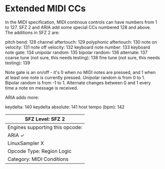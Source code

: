 ---
---
# Extended MIDI CCs

In the MIDI specification, MIDI continous controls can have numbers from 1 to 127.
SFZ 2 and ARIA add some special CCs numbered 128 and above.
The additions in SFZ 2 are:

pitch bend: 128
channel aftertouch: 129
polyphonic aftertouch: 130
note on velocity: 131
note off velocity: 132
keyboard note number: 133
keyboard note gate: 134
unipolar random: 135
bipolar random: 136
alternate: 137
coarse tune (not sure, this needs testing): 138
fine tune (not sure, this needs testing): 139

Note gate is an on/off - it's 0 when no MIDI notes are pressed, and 1 when
at least one note is currently pressed. Unipolar random is from 0 to 1.
Bipolar random is from -1 to 1. Alternate changes between 0 and 1 every time
a note on message is received.

ARIA adds more:

keydelta: 140
keydelta absolute: 141
host tempo (bpm): 142

| SFZ Level: SFZ 2                 |
| -------------------------------- |
| Engines supporting this opcode:  |
| ARIA                           ✓ |
| LinuxSampler                   X |
| Opcode Type: Region Logic        |
| Category: MIDI Conditions        |
